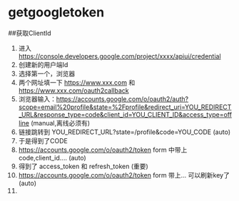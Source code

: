 # getgoogletoken

##获取ClientId

1. 进入 https://console.developers.google.com/project/xxxx/apiui/credential
2. 创建新的用户端Id
3. 选择第一个，浏览器
4. 两个网址填一下 https://www.xxx.com 和 https://www.xxx.com/oauth2callback
5. 浏览器输入：https://accounts.google.com/o/oauth2/auth?scope=email%20profile&state=%2Fprofile&redirect_uri=YOU_REDIRECT_URL&response_type=code&client_id=YOU_CLIENT_ID&access_type=offline   (manual,离线必须有) 
6. 链接跳转到  YOU_REDIRECT_URL?state=/profile&code=YOU_CODE   (auto)
7. 于是得到了CODE
8. https://accounts.google.com/o/oauth2/token  form 中带上code,client_id.... (auto)
9. 得到了 access_token 和 refresh_token (重要)
10. https://accounts.google.com/o/oauth2/token  form 带上... 可以刷新key了 (auto)
11. 


